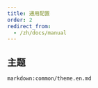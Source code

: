 ```yaml
---
title: 通用配置
order: 2
redirect_from:
  - /zh/docs/manual
---
```


## 主题

`markdown:common/theme.en.md`
